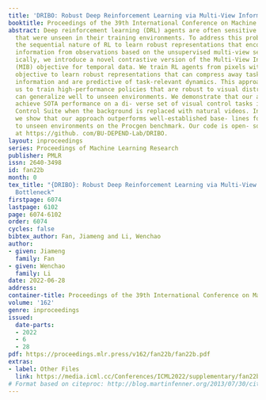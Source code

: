 ```yaml
---
title: 'DRIBO: Robust Deep Reinforcement Learning via Multi-View Information Bottleneck'
booktitle: Proceedings of the 39th International Conference on Machine Learning
abstract: Deep reinforcement learning (DRL) agents are often sensitive to visual changes
  that were unseen in their training environments. To address this problem, we leverage
  the sequential nature of RL to learn robust representations that encode only task-relevant
  information from observations based on the unsupervised multi-view setting. Specif-
  ically, we introduce a novel contrastive version of the Multi-View Information Bottleneck
  (MIB) objective for temporal data. We train RL agents from pixels with this auxiliary
  objective to learn robust representations that can compress away task-irrelevant
  information and are predictive of task-relevant dynamics. This approach enables
  us to train high-performance policies that are robust to visual distractions and
  can generalize well to unseen environments. We demonstrate that our approach can
  achieve SOTA performance on a di- verse set of visual control tasks in the DeepMind
  Control Suite when the background is replaced with natural videos. In addition,
  we show that our approach outperforms well-established base- lines for generalization
  to unseen environments on the Procgen benchmark. Our code is open- sourced and available
  at https://github. com/BU-DEPEND-Lab/DRIBO.
layout: inproceedings
series: Proceedings of Machine Learning Research
publisher: PMLR
issn: 2640-3498
id: fan22b
month: 0
tex_title: "{DRIBO}: Robust Deep Reinforcement Learning via Multi-View Information
  Bottleneck"
firstpage: 6074
lastpage: 6102
page: 6074-6102
order: 6074
cycles: false
bibtex_author: Fan, Jiameng and Li, Wenchao
author:
- given: Jiameng
  family: Fan
- given: Wenchao
  family: Li
date: 2022-06-28
address:
container-title: Proceedings of the 39th International Conference on Machine Learning
volume: '162'
genre: inproceedings
issued:
  date-parts:
  - 2022
  - 6
  - 28
pdf: https://proceedings.mlr.press/v162/fan22b/fan22b.pdf
extras:
- label: Other Files
  link: https://media.icml.cc/Conferences/ICML2022/supplementary/fan22b-supp.zip
# Format based on citeproc: http://blog.martinfenner.org/2013/07/30/citeproc-yaml-for-bibliographies/
---
```

